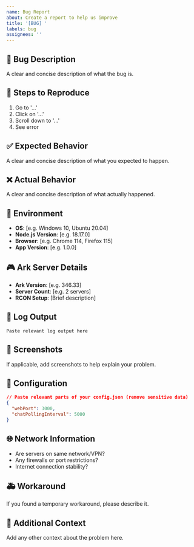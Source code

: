 ```yaml
---
name: Bug Report
about: Create a report to help us improve
title: '[BUG] '
labels: bug
assignees: ''
---
```


## 🐛 Bug Description
A clear and concise description of what the bug is.

## 🔄 Steps to Reproduce
1. Go to '...'
2. Click on '...'
3. Scroll down to '...'
4. See error

## ✅ Expected Behavior
A clear and concise description of what you expected to happen.

## ❌ Actual Behavior
A clear and concise description of what actually happened.

## 📱 Environment
- **OS**: [e.g. Windows 10, Ubuntu 20.04]
- **Node.js Version**: [e.g. 18.17.0]
- **Browser**: [e.g. Chrome 114, Firefox 115]
- **App Version**: [e.g. 1.0.0]

## 🎮 Ark Server Details
- **Ark Version**: [e.g. 346.33]
- **Server Count**: [e.g. 2 servers]
- **RCON Setup**: [Brief description]

## 📄 Log Output
```
Paste relevant log output here
```

## 📸 Screenshots
If applicable, add screenshots to help explain your problem.

## 🔧 Configuration
```json
// Paste relevant parts of your config.json (remove sensitive data)
{
  "webPort": 3000,
  "chatPollingInterval": 5000
}
```

## 🌐 Network Information
- Are servers on same network/VPN?
- Any firewalls or port restrictions?
- Internet connection stability?

## 🚑 Workaround
If you found a temporary workaround, please describe it.

## 📝 Additional Context
Add any other context about the problem here.
